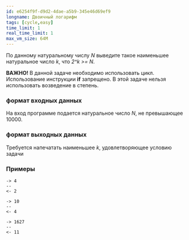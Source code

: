 ```yaml
---
id: e6254f9f-d9d2-4dae-a5b9-345e46d69ef9
longname: Двоичный логарифм
tags: [cycle,easy]
time_limit: 1
real_time_limit: 1
max_vm_size: 64M
---
```



По данному натуральному числу *N* выведите такое наименьшее натуральное число *k*, что *2^k >= N*.

**ВАЖНО!** В данной задаче необходимо использовать цикл. Использование инструкции **if** запрещено. В этой задаче нельзя использовать возведение в степень.

### формат входных данных

На вход программе подается натуральное число *N*, не превышающее 10000.

### формат выходных данных

Требуется напечатать наименьшее *k*, удовлетворяющее условию задачи

### Примеры

```
-> 4
--
<- 2
```

```
-> 10
--
<- 4
```

```
-> 1627
--
<- 11
```

